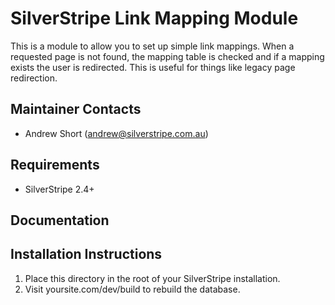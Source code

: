 SilverStripe Link Mapping Module
================================

This is a module to allow you to set up simple link mappings. When a requested
page is not found, the mapping table is checked and if a mapping exists the
user is redirected. This is useful for things like legacy page redirection.

Maintainer Contacts
-------------------
*  Andrew Short (<andrew@silverstripe.com.au>)

Requirements
------------
* SilverStripe 2.4+

Documentation
-------------

Installation Instructions
-------------------------

1. Place this directory in the root of your SilverStripe installation.
2. Visit yoursite.com/dev/build to rebuild the database.